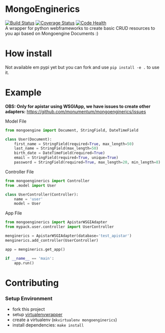# MongoEnginerics
[![Build Status](https://travis-ci.org/monumentum/mongoenginerics.svg?branch=master)](https://travis-ci.org/monumentum/mongoenginerics) [![Coverage Status](https://coveralls.io/repos/github/monumentum/mongoenginerics/badge.svg?branch=master)](https://coveralls.io/github/monumentum/mongoenginerics?branch=master) [![Code Health](https://landscape.io/github/monumentum/mongoenginerics/master/landscape.svg?style=flat)](https://landscape.io/github/monumentum/mongoenginerics/master)  
A wrapper for python webframeworks to create basic CRUD resources to you api based on Mongoengine Documents :)

# How install
Not available em pypi yet but you can fork and use `pip install -e .` to use it.

# Example
**OBS: Only for apistar using WSGIApp, we have issues to create other adapters:** https://github.com/monumentum/mongoenginerics/issues

Model File
```python
from mongoengine import Document, StringField, DateTimeField

class User(Document):
    first_name = StringField(required=True, max_length=50)
    last_name = StringField(max_length=50)
    birth_date = DateTimeField(required=True)
    email = StringField(required=True, unique=True)
    password = StringField(required=True, max_length=20, min_length=8)
```

Controller File
```python
from mongoenginerics import Controller
from .model import User

class UserController(Controller):
    name = 'user'
    model = User
```

App File
```python
from mongoenginerics import ApistarWSGIAdapter
from mypack.user.controller import UserController

menginerics = ApistarWSGIAdapter(database='test_apistar')
menginerics.add_controller(UserController)

app = menginerics.get_app()

if __name__ == 'main':
    app.run()
```


# Contributing


### Setup Environment

- fork this project
- setup [virtualenvwrapper](http://virtualenvwrapper.readthedocs.io/en/latest/)
- create a virtualenv (`mkvirtualenv mongoenginerics`)
- install dependencies: `make install`
